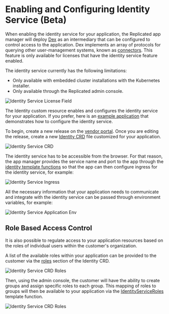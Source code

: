 
# Enabling and Configuring Identity Service (Beta)

When enabling the identity service for your application, the Replicated app manager will deploy [Dex](https://dexidp.io/) as an intermediary that can be configured to control access to the application.
Dex implements an array of protocols for querying other user-management systems, known as [connectors](https://dexidp.io/docs/connectors/).
This feature is only available for licenses that have the identity service feature enabled.

The identity service currently has the following limitations:
* Only available with embedded cluster installations with the Kubernetes installer.
* Only available through the Replicated admin console.

![Identity Service License Field](/images/identity-service-license-field.png)

The Identity custom resource enables and configures the identity service for your application.
If you prefer, here is an [example application](https://github.com/replicatedhq/kots-idp-example-app) that demonstrates how to configure the identity service.

To begin, create a new release on the [vendor portal](https://vendor.replicated.com).
Once you are editing the release, create a new [Identity CRD](../reference/custom-resource-identity) file customized for your application.

![Identity Service CRD](/images/identity-service-crd.png)

The identity service has to be accessible from the browser. For that reason, the app manager provides the service name and port to the app through the [identity template functions](../reference/template-functions-identity-context) so that the app can then configure ingress for the identity service, for example:

![Identity Service Ingress](/images/identity-service-ingress.png)

All the necessary information that your application needs to communicate and integrate with the identity service can be passed through environment variables, for example:

![Identity Service Application Env](/images/identity-service-app-env.png)

## Role Based Access Control

It is also possible to regulate access to your application resources based on the roles of individual users within the customer's organization.

A list of the available roles within your application can be provided to the customer via the [roles](../reference/custom-resource-identity#roles) section of the Identity CRD.

![Identity Service CRD Roles](/images/identity-service-crd-roles.png)

Then, using the admin console, the customer will have the ability to create groups and assign specific roles to each group.
This mapping of roles to groups will then be available to your application via the [IdentityServiceRoles](../reference/template-functions-identity-context#identityserviceroles) template function.

![Identity Service CRD Roles](/images/identity-service-roles-template-function.png)
